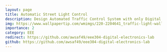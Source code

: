 ```yaml
---
layout: page
title: Automatic Street Light Control
description: Design Automated Traffic Control System with only Digital Logic Circuits (No Microcontrollers) & 555 timer IC.
img: https://www.wallpapertip.com/wmimgs/220-2204641_traffic-light-wallpaper.jpg
importance: 2
category: EEE
redirect: https://github.com/awsaf49/eee304-digital-electronics-lab
github: https://github.com/awsaf49/eee304-digital-electronics-lab
---
```

